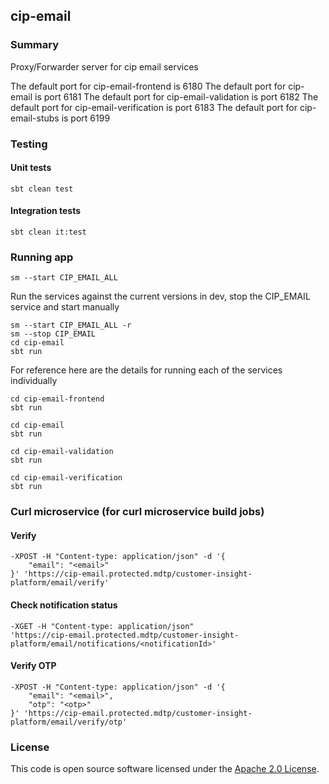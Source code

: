 
## cip-email

### Summary

Proxy/Forwarder server for cip email services

The default port for cip-email-frontend is 6180
The default port for cip-email is port 6181
The default port for cip-email-validation is port 6182
The default port for cip-email-verification is port 6183
The default port for cip-email-stubs is port 6199

### Testing

#### Unit tests
    sbt clean test

#### Integration tests
    sbt clean it:test

### Running app

    sm --start CIP_EMAIL_ALL

Run the services against the current versions in dev, stop the CIP_EMAIL service and start manually

    sm --start CIP_EMAIL_ALL -r
    sm --stop CIP_EMAIL
    cd cip-email
    sbt run

For reference here are the details for running each of the services individually

    cd cip-email-frontend
    sbt run
 
    cd cip-email
    sbt run

    cd cip-email-validation
    sbt run

    cd cip-email-verification
    sbt run

### Curl microservice (for curl microservice build jobs)

#### Verify

    -XPOST -H "Content-type: application/json" -d '{
	    "email": "<email>"
    }' 'https://cip-email.protected.mdtp/customer-insight-platform/email/verify'

#### Check notification status

    -XGET -H "Content-type: application/json"
    'https://cip-email.protected.mdtp/customer-insight-platform/email/notifications/<notificationId>'

#### Verify OTP

    -XPOST -H "Content-type: application/json" -d '{
	    "email": "<email>",
        "otp": "<otp>"
    }' 'https://cip-email.protected.mdtp/customer-insight-platform/email/verify/otp'

### License

This code is open source software licensed under the [Apache 2.0 License]("http://www.apache.org/licenses/LICENSE-2.0.html").
